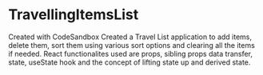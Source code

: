 # TravellingItemsList

Created with CodeSandbox
Created a Travel List application to add items, delete them, sort them using various sort options and clearing all the items if needed. React functionalites used are props, sibling props data transfer, state, useState hook and the concept of lifting state up and derived state.
